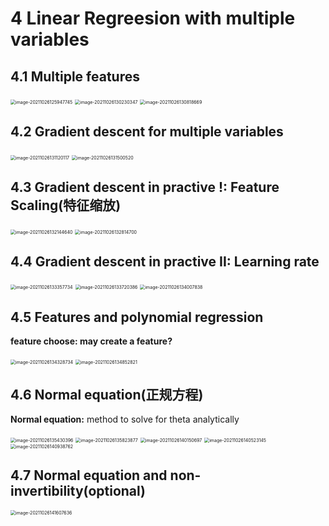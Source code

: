 # 4 Linear Regreesion with multiple variables

## 4.1 Multiple features

<img src="../../pictures/mytilple variables 例子.png" alt="image-20211026125947745" style="zoom:50%;" />

<img src="../../pictures/mutilple features notation.png" alt="image-20211026130230347" style="zoom:50%;" />

<img src="../../pictures/Multivariate inlear regression.png" alt="image-20211026130818669" style="zoom:50%;" />

## 4.2 Gradient descent for multiple variables

<img src="../../pictures/ML4.2.1.png" alt="image-20211026131120117" style="zoom:50%;" />

<img src="../../pictures/Gradient Descent 新旧对比.png" alt="image-20211026131500520" style="zoom:50%;" />

## 4.3 Gradient descent in practive !: Feature Scaling(特征缩放)

<img src="../../pictures/Feature Scaling Ex.png" alt="image-20211026132144640" style="zoom:50%;" />

<img src="../../pictures/Mean normalization.png" alt="image-20211026132814700" style="zoom:50%;" />

## 4.4 Gradient descent in practive II: Learning rate

<img src="../../pictures/Iteration&amp;J.png" alt="image-20211026133357734" style="zoom:50%;" />

<img src="../../pictures/learning rate influence.png" alt="image-20211026133720386" style="zoom:50%;" />

<img src="../../pictures/some good learning rate.png" alt="image-20211026134007838" style="zoom:50%;" />

## 4.5 Features and polynomial regression

**feature choose: may create a feature?**

<img src="../../pictures/feature choose.png" alt="image-20211026134328734" style="zoom:50%;" />

<img src="../../pictures/choice of features.png" alt="image-20211026134852821" style="zoom:50%;" />

## 4.6 Normal equation(正规方程)

**Normal equation:** method to solve for theta analytically

<img src="../../pictures/normal equation.png" alt="image-20211026135430396" style="zoom:50%;" />  

<img src="../../pictures/normal equation resolution.png" alt="image-20211026135823877" style="zoom:50%;" />

<img src="../../pictures/normal equation process.png" alt="image-20211026140150697" style="zoom:50%;" />

<img src="../../pictures/normal equation process2.png" alt="image-20211026140523145" style="zoom:50%;" />

<img src="../../pictures/梯度下降和正则的优缺电.png" alt="image-20211026140938762" style="zoom:50%;" />

## 4.7 Normal equation and non-invertibility(optional)

<img src="../../pictures/ML4.7.1.png" alt="image-20211026141607636" style="zoom:50%;" />

